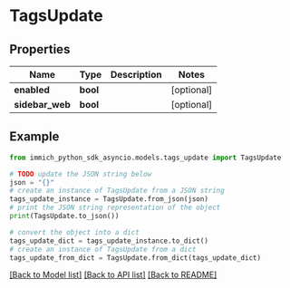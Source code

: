 # TagsUpdate


## Properties

Name | Type | Description | Notes
------------ | ------------- | ------------- | -------------
**enabled** | **bool** |  | [optional] 
**sidebar_web** | **bool** |  | [optional] 

## Example

```python
from immich_python_sdk_asyncio.models.tags_update import TagsUpdate

# TODO update the JSON string below
json = "{}"
# create an instance of TagsUpdate from a JSON string
tags_update_instance = TagsUpdate.from_json(json)
# print the JSON string representation of the object
print(TagsUpdate.to_json())

# convert the object into a dict
tags_update_dict = tags_update_instance.to_dict()
# create an instance of TagsUpdate from a dict
tags_update_from_dict = TagsUpdate.from_dict(tags_update_dict)
```
[[Back to Model list]](../README.md#documentation-for-models) [[Back to API list]](../README.md#documentation-for-api-endpoints) [[Back to README]](../README.md)


